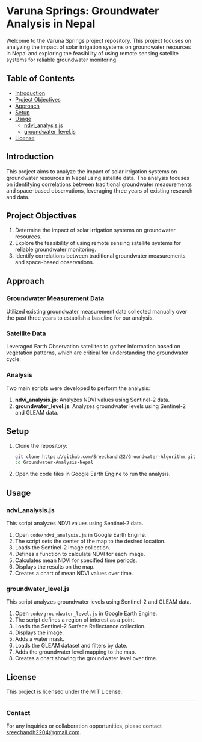 # Varuna Springs: Groundwater Analysis in Nepal

Welcome to the Varuna Springs project repository. This project focuses on analyzing the impact of solar irrigation systems on groundwater resources in Nepal and exploring the feasibility of using remote sensing satellite systems for reliable groundwater monitoring.

## Table of Contents

- [Introduction](#introduction)
- [Project Objectives](#project-objectives)
- [Approach](#approach)
- [Setup](#setup)
- [Usage](#usage)
  - [ndvi_analysis.js](#ndvi_analysisjs)
  - [groundwater_level.js](#groundwater_leveljs)
- [License](#license)

## Introduction

This project aims to analyze the impact of solar irrigation systems on groundwater resources in Nepal using satellite data. The analysis focuses on identifying correlations between traditional groundwater measurements and space-based observations, leveraging three years of existing research and data.

## Project Objectives

1. Determine the impact of solar irrigation systems on groundwater resources.
2. Explore the feasibility of using remote sensing satellite systems for reliable groundwater monitoring.
3. Identify correlations between traditional groundwater measurements and space-based observations.

## Approach

### Groundwater Measurement Data
Utilized existing groundwater measurement data collected manually over the past three years to establish a baseline for our analysis.

### Satellite Data
Leveraged Earth Observation satellites to gather information based on vegetation patterns, which are critical for understanding the groundwater cycle.

### Analysis
Two main scripts were developed to perform the analysis:
1. **ndvi_analysis.js**: Analyzes NDVI values using Sentinel-2 data.
2. **groundwater_level.js**: Analyzes groundwater levels using Sentinel-2 and GLEAM data.

## Setup

1. Clone the repository:

    ```sh
    git clone https://github.com/Sreechandh22/Groundwater-Algorithm.git
    cd Groundwater-Analysis-Nepal
    ```

2. Open the code files in Google Earth Engine to run the analysis.

## Usage

### ndvi_analysis.js

This script analyzes NDVI values using Sentinel-2 data.

1. Open `code/ndvi_analysis.js` in Google Earth Engine.
2. The script sets the center of the map to the desired location.
3. Loads the Sentinel-2 image collection.
4. Defines a function to calculate NDVI for each image.
5. Calculates mean NDVI for specified time periods.
6. Displays the results on the map.
7. Creates a chart of mean NDVI values over time.

### groundwater_level.js

This script analyzes groundwater levels using Sentinel-2 and GLEAM data.

1. Open `code/groundwater_level.js` in Google Earth Engine.
2. The script defines a region of interest as a point.
3. Loads the Sentinel-2 Surface Reflectance collection.
4. Displays the image.
5. Adds a water mask.
6. Loads the GLEAM dataset and filters by date.
7. Adds the groundwater level mapping to the map.
8. Creates a chart showing the groundwater level over time.

## License

This project is licensed under the MIT License.

---

### Contact

For any inquiries or collaboration opportunities, please contact sreechandh2204@gmail.com.
